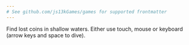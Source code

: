 ```yaml
---
# See github.com/js13kGames/games for supported frontmatter
---
```

Find lost coins in shallow waters. Either use touch, mouse or keyboard (arrow keys and space to dive).